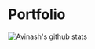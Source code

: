 # Portfolio

![Avinash's github stats](https://github-readme-stats.vercel.app/api?username=weirdolucifer&show_icons=true&title_color=ffffff&icon_color=bb2acf&text_color=daf7dc&bg_color=191919)

